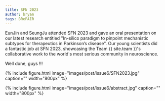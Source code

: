 ```yaml
---
title: SFN 2023
author: bryan
tags: BRePAIR
---
```


EunJin and SeungJu attended SFN 2023 and gave an oral presentation on our latest research entitled "In-silico paradigm to pinpoint mechanistic subtypes for therapeutics in Parkinson’s disease".
Our young scientists did a fantastic job at SFN 2023, showcasing the Team {{ site.team }}'s collaborative work to the world's most serious community in neuroscience.

Well done, guys !!!

{% include figure.html image="images/post/issue6/SFN2023.jpg" caption="" width="800px" %}

{% include figure.html image="images/post/issue6/abstract.jpg" caption="" width="800px" %}
